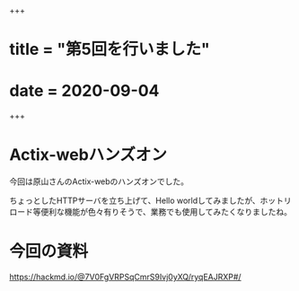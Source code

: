 +++
# title = "第5回を行いました"
# date = 2020-09-04
+++

# Actix-webハンズオン

今回は原山さんのActix-webのハンズオンでした。

ちょっとしたHTTPサーバを立ち上げて、Hello worldしてみましたが、ホットリロード等便利な機能が色々有りそうで、業務でも使用してみたくなりましたね。


# 今回の資料

https://hackmd.io/@7V0FgVRPSqCmrS9Ivj0yXQ/ryqEAJRXP#/


